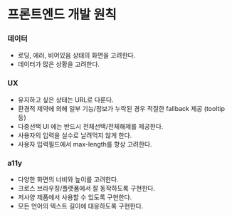 # 프론트엔드 개발 원칙

### 데이터

- 로딩, 에러, 비어있음 상태의 화면을 고려한다.
- 데이터가 많은 상황을 고려한다.

### UX

- 유지하고 싶은 상태는 URL로 다룬다.
- 환경적 제약에 의해 일부 기능/정보가 누락된 경우 적절한 fallback 제공 (tooltip 등)
- 다중선택 UI 에는 반드시 전체선택/전체해제를 제공한다.
- 사용자의 입력을 실수로 날려먹지 않게 한다.
- 사용자 입력필드에서 max-length를 항상 고려한다.

### a11y

- 다양한 화면의 너비와 높이를 고려한다.
- 크로스 브라우징/플랫폼에서 잘 동작하도록 구현한다.
- 저사양 제품에서 사용할 수 있도록 구현한다.
- 모든 언어의 텍스트 길이에 대응하도록 구현한다.